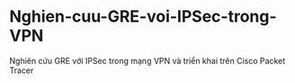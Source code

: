 # Nghien-cuu-GRE-voi-IPSec-trong-VPN
Nghiên cứu GRE với IPSec trong mạng VPN và triển khai trên Cisco Packet Tracer
